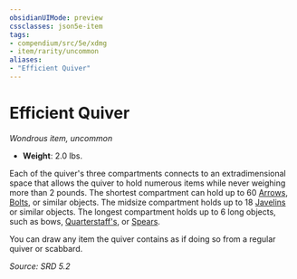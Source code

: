 ```yaml
---
obsidianUIMode: preview
cssclasses: json5e-item
tags:
- compendium/src/5e/xdmg
- item/rarity/uncommon
aliases: 
- "Efficient Quiver"
---
```

# Efficient Quiver
*Wondrous item, uncommon*  

- **Weight**: 2.0 lbs.

Each of the quiver's three compartments connects to an extradimensional space that allows the quiver to hold numerous items while never weighing more than 2 pounds. The shortest compartment can hold up to 60 [Arrows](compendium/items/arrow-xphb.md), [Bolts](compendium/items/bolt-xphb.md), or similar objects. The midsize compartment holds up to 18 [Javelins](compendium/items/javelin-xphb.md) or similar objects. The longest compartment holds up to 6 long objects, such as bows, [Quarterstaff's](compendium/items/quarterstaff-xphb.md), or [Spears](compendium/items/spear-xphb.md).

You can draw any item the quiver contains as if doing so from a regular quiver or scabbard.

*Source: SRD 5.2*
